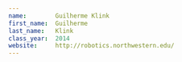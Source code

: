 ```yaml
---
name:        Guilherme Klink
first_name:  Guilherme
last_name:   Klink
class_year:  2014
website:     http://robotics.northwestern.edu/
---
```

